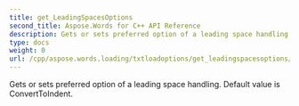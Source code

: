 ```yaml
---
title: get_LeadingSpacesOptions
second_title: Aspose.Words for C++ API Reference
description: Gets or sets preferred option of a leading space handling. Default value is ConvertToIndent. 
type: docs
weight: 0
url: /cpp/aspose.words.loading/txtloadoptions/get_leadingspacesoptions/
---
```


Gets or sets preferred option of a leading space handling. Default value is ConvertToIndent. 

